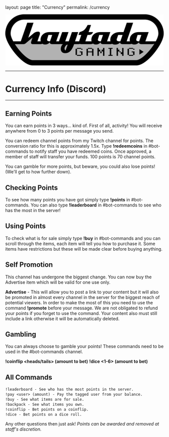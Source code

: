 layout: page
title: "Currency"
permalink: /currency

![Haytada Gaming](HaytadaGaming.png)  

----
# Currency Info (Discord)
----
  
## Earning Points
You can earn points in 3 ways... kind of. First of all, activity! You will receive anywhere from 0 to 3 points per message you send.

You can redeem channel points from my Twitch channel for points. The conversion ratio for this is approximately 1.5x. Type **!redeemcoins** in #bot-commands to notify staff you have redeemed coins. Once approved, a member of staff will transfer your funds. 100 points is 70 channel points.

You can gamble for more points, but beware, you could also lose points! (We'll get to how further down).  

## Checking Points
To see how many points you have got simply type **!points** in #bot-commands. You can also type **!leaderboard** in #bot-commands to see who has the most in the server!  

## Using Points
To check what is for sale simply type **!buy** in #bot-commands and you can scroll through the items, each item will tell you how to purchase it. Some items have restrictions but these will be made clear before buying anything.

## Self Promotion
This channel has undergone the biggest change. You can now buy the Advertise item which will be valid for one use only.

**Advertise** - This will allow you to post a link to your content but it will also be promoted in almost every channel in the server for the biggest reach of potential viewers. In order to make the most of this you need to use the command **!promote** before your message. We are not obligated to refund your points if you forget to use the command. Your content also must still include a link otherwise it will be automatically deleted.

## Gambling
You can always choose to gamble your points! These commands need to be used in the #bot-commands channel.

**!coinflip <heads/tails> (amount to bet)**
**!dice <1-6> (amount to bet)**

## All Commands
```!points - See how many points you have.
!leaderboard - See who has the most points in the server.
!pay <user> (amount) - Pay the tagged user from your balance.
!buy - See what items are for sale.
!backpack - See what items you own.
!coinflip - Bet points on a coinflip.
!dice - Bet points on a dice roll.
```  

Any other questions then just ask! *Points can be awarded and removed at staff's discretion.*
